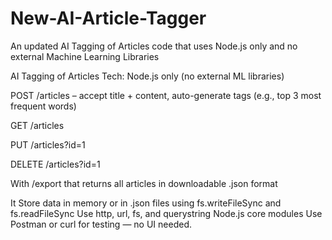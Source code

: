 # New-AI-Article-Tagger
An updated AI Tagging of Articles code that uses Node.js only and no external Machine Learning Libraries

AI Tagging of Articles
Tech: Node.js only (no external ML libraries)


POST /articles – accept title + content, auto-generate tags (e.g., top 3 most frequent words)


GET /articles


PUT /articles?id=1


DELETE /articles?id=1


With /export that returns all articles in downloadable .json format

It Store data in memory or in .json files using fs.writeFileSync and fs.readFileSync
Use http, url, fs, and querystring Node.js core modules
Use Postman or curl for testing — no UI needed.
